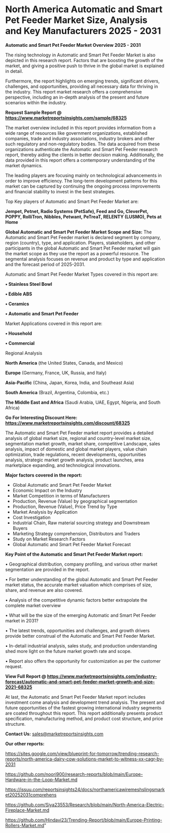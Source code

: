 # North America Automatic and Smart Pet Feeder Market Size, Analysis and Key Manufacturers 2025 - 2031

<Strong> Automatic and Smart Pet Feeder Market Overview 2025 - 2031</strong>

The rising technology in Automatic and Smart Pet Feeder Market is also depicted in this research report. Factors that are boosting the growth of the market, and giving a positive push to thrive in the global market is explained in detail.

Furthermore, the report highlights on emerging trends, significant drivers, challenges, and opportunities, providing all necessary data for thriving in the industry. This report market research offers a comprehensive perspective, including an in-depth analysis of the present and future scenarios within the industry.

<strong>Request Sample Report @ <a href=https://www.marketreportsinsights.com/sample/68325>https://www.marketreportsinsights.com/sample/68325</a></strong>

The market overview included in this report provides information from a wide range of resources like government organizations, established companies, trade and industry associations, industry brokers and other such regulatory and non-regulatory bodies. The data acquired from these organizations authenticate the Automatic and Smart Pet Feeder research report, thereby aiding the clients in better decision making. Additionally, the data provided in this report offers a contemporary understanding of the market dynamics.

The leading players are focusing mainly on technological advancements in order to improve efficiency. The long-term development patterns for this market can be captured by continuing the ongoing process improvements and financial stability to invest in the best strategies.

Top Key players of Automatic and Smart Pet Feeder Market are:

<strong>Jempet, Petnet, Radio Systems (PetSafe), Feed and Go, CleverPet, POPPY, RolliTron, Nibbles, Petwant, PeTreaT, RELENTY (LUSMO), Pets at Home</strong>

<strong><b>Global Automatic and Smart Pet Feeder Market Scope and Size:</b></strong>
The Automatic and Smart Pet Feeder market is declared segment by company, region (country), type, and application. Players, stakeholders, and other participants in the global Automatic and Smart Pet Feeder market will gain the market scope as they use the report as a powerful resource. The segmental analysis focuses on revenue and product by type and application and the forecast period of 2025-2031.

Automatic and Smart Pet Feeder Market Types covered in this report are:

<strong>• Stainless Steel Bowl

• Edible ABS

• Ceramics

• Automatic and Smart Pet Feeder</strong>

Market Applications covered in this report are:

<strong>• Household

• Commercial</strong> 

Regional Analysis

<strong>North America</strong> (the United States, Canada, and Mexico)

<strong>Europe</strong> (Germany, France, UK, Russia, and Italy)

<strong>Asia-Pacific</strong> (China, Japan, Korea, India, and Southeast Asia)

<strong>South America</strong> (Brazil, Argentina, Colombia, etc.)

<strong>The Middle East and Africa</strong> (Saudi Arabia, UAE, Egypt, Nigeria, and South Africa)

<strong>Go For Interesting Discount Here: <a href=https://www.marketreportsinsights.com/discount/68325>https://www.marketreportsinsights.com/discount/68325</a></strong>

The Automatic and Smart Pet Feeder market report provides a detailed analysis of global market size, regional and country-level market size, segmentation market growth, market share, competitive Landscape, sales analysis, impact of domestic and global market players, value chain optimization, trade regulations, recent developments, opportunities analysis, strategic market growth analysis, product launches, area marketplace expanding, and technological innovations.

<strong><b>Major factors covered in the report:</b></strong>
<ul>
  <li>Global Automatic and Smart Pet Feeder Market </li>
  <li>Economic Impact on the Industry</li>
  <li>Market Competition in terms of Manufacturers</li>
  <li>Production, Revenue (Value) by geographical segmentation</li>
  <li>Production, Revenue (Value), Price Trend by Type</li>
  <li>Market Analysis by Application</li>
  <li>Cost Investigation</li>
  <li>Industrial Chain, Raw material sourcing strategy and Downstream Buyers</li>
  <li>Marketing Strategy comprehension, Distributors and Traders</li>
  <li>Study on Market Research Factors</li>
  <li>Global Automatic and Smart Pet Feeder Market Forecast</li>
</ul>

<strong><b>Key Point of the Automatic and Smart Pet Feeder Market report:</b></strong>

• Geographical distribution, company profiling, and various other market segmentation are provided in the report.

• For better understanding of the global Automatic and Smart Pet Feeder market status, the accurate market valuation which comprises of size, share, and revenue are also covered.

• Analysis of the competitive dynamic factors better extrapolate the complete market overview

• What will be the size of the emerging Automatic and Smart Pet Feeder market in 2031?

• The latest trends, opportunities and challenges, and growth drivers provide better construal of the Automatic and Smart Pet Feeder Market.

• In-detail industrial analysis, sales study, and production understanding shed more light on the future market growth rate and scope.

• Report also offers the opportunity for customization as per the customer request.

<strong><b>View Full Report @ <a href=https://www.marketreportsinsights.com/industry-forecast/automatic-and-smart-pet-feeder-market-growth-and-size-2021-68325>https://www.marketreportsinsights.com/industry-forecast/automatic-and-smart-pet-feeder-market-growth-and-size-2021-68325</a></b></strong>


At last, the Automatic and Smart Pet Feeder Market report includes investment come analysis and development trend analysis. The present and future opportunities of the fastest growing international industry segments are coated throughout this report. This report additionally presents product specification, manufacturing method, and product cost structure, and price structure.

<strong>Contact Us:</strong>
sales@marketreportsinsights.com

<strong>Our other reports:</strong>

<a href=https://sites.google.com/view/blueprint-for-tomorrow/trending-research-reports/north-america-dairy-cow-solutions-market-to-witness-xx-cagr-by-2031>https://sites.google.com/view/blueprint-for-tomorrow/trending-research-reports/north-america-dairy-cow-solutions-market-to-witness-xx-cagr-by-2031</a>

<a href=https://github.com/noori900/research-reports/blob/main/Europe-Hardware-in-the-Loop-Market.md>https://github.com/noori900/research-reports/blob/main/Europe-Hardware-in-the-Loop-Market.md</a>

<a href=https://issuu.com/reportsinsights24/docs/northamericawiremeshslingsmarket20252031comprehens>https://issuu.com/reportsinsights24/docs/northamericawiremeshslingsmarket20252031comprehens</a>

<a href=https://github.com/Siya23553/Research/blob/main/North-America-Electric-Fireplace-Market.md>https://github.com/Siya23553/Research/blob/main/North-America-Electric-Fireplace-Market.md</a>

<a href=https://github.com/Hindavi23/Trending-Report/blob/main/Europe-Printing-Rollers-Market.md>https://github.com/Hindavi23/Trending-Report/blob/main/Europe-Printing-Rollers-Market.md</a>"
